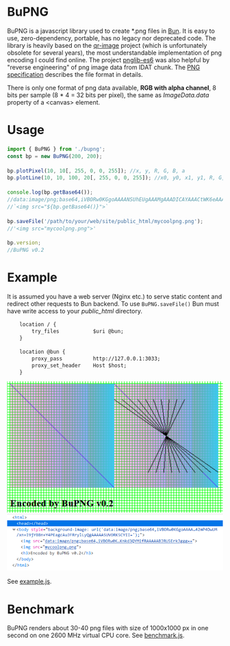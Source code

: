 # BuPNG

BuPNG is a javascript library used to create *.png files in [Bun](https://github.com/oven-sh/bun). It is easy to use, zero-dependency, portable, has no legacy nor deprecated code.
The library is heavily based on the [qr-image](https://github.com/alexeyten/qr-image) project (which is unfortunately obsolete for several years), the most understandable implementation of png encoding I could find online. The project [pnglib-es6](https://github.com/IjzerenHein/pnglib-es6) was also helpful by "reverse engineering" of png image data from IDAT chunk.
The [PNG specification](http://www.libpng.org/pub/png/spec/1.2/PNG-Contents.html) describes the file format in details.

There is only one format of png data available, **RGB with alpha channel**, 8 bits per sample (8 * 4 = 32 bits per pixel), the same as *ImageData.data* property of a \<canvas\> element.

# Usage

```javascript
import { BuPNG } from './bupng';
const bp = new BuPNG(200, 200);

bp.plotPixel(10, 10[, 255, 0, 0, 255]); //x, y, R, G, B, a
bp.plotLine(10, 10, 100, 20[, 255, 0, 0, 255]); //x0, y0, x1, y1, R, G, B, a

console.log(bp.getBase64());
//data:image/png;base64,iVBORw0KGgoAAAANSUhEUgAAAMgAAADICAYAAACtWK6eAAAB...
//`<img src="${bp.getBase64()}">`

bp.saveFile('/path/to/your/web/site/public_html/mycoolpng.png');
//'<img src="mycoolpng.png">'

bp.version;
//BuPNG v0.2
```

# Example

It is assumed you have a web server (Nginx etc.) to serve static content and redirect other requests to Bun backend. To use `BuPNG.saveFile()` Bun must have write access to your *public_html* directory.
```
    location / {
        try_files           $uri @bun;
    }

    location @bun {
        proxy_pass          http://127.0.0.1:3033;
        proxy_set_header    Host $host;
    }
```

![Output result](example/example1.png)
![Outpur source](example/example2.png)

See [example.js](example.js).

# Benchmark

BuPNG renders about 30-40 png files with size of 1000x1000 px in one second on one 2600 MHz virtual CPU core. See [benchmark.js](benchmark.js).
